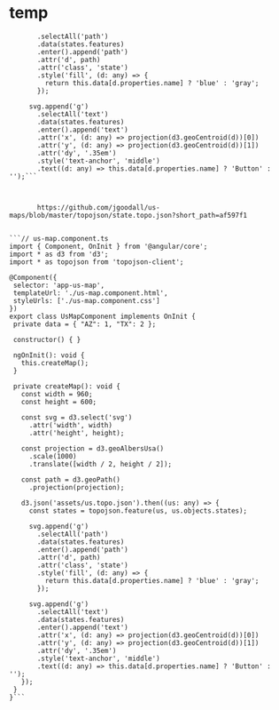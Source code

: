 # temp

 ```svg.append('g')
        .selectAll('path')
        .data(states.features)
        .enter().append('path')
        .attr('d', path)
        .attr('class', 'state')
        .style('fill', (d: any) => {
          return this.data[d.properties.name] ? 'blue' : 'gray';
        });

      svg.append('g')
        .selectAll('text')
        .data(states.features)
        .enter().append('text')
        .attr('x', (d: any) => projection(d3.geoCentroid(d))[0])
        .attr('y', (d: any) => projection(d3.geoCentroid(d))[1])
        .attr('dy', '.35em')
        .style('text-anchor', 'middle')
        .text((d: any) => this.data[d.properties.name] ? 'Button' : '');```



        https://github.com/jgoodall/us-maps/blob/master/topojson/state.topo.json?short_path=af597f1


```// us-map.component.ts
import { Component, OnInit } from '@angular/core';
import * as d3 from 'd3';
import * as topojson from 'topojson-client';

@Component({
  selector: 'app-us-map',
  templateUrl: './us-map.component.html',
  styleUrls: ['./us-map.component.css']
})
export class UsMapComponent implements OnInit {
  private data = { "AZ": 1, "TX": 2 };

  constructor() { }

  ngOnInit(): void {
    this.createMap();
  }

  private createMap(): void {
    const width = 960;
    const height = 600;

    const svg = d3.select('svg')
      .attr('width', width)
      .attr('height', height);

    const projection = d3.geoAlbersUsa()
      .scale(1000)
      .translate([width / 2, height / 2]);

    const path = d3.geoPath()
      .projection(projection);

    d3.json('assets/us.topo.json').then((us: any) => {
      const states = topojson.feature(us, us.objects.states);

      svg.append('g')
        .selectAll('path')
        .data(states.features)
        .enter().append('path')
        .attr('d', path)
        .attr('class', 'state')
        .style('fill', (d: any) => {
          return this.data[d.properties.name] ? 'blue' : 'gray';
        });

      svg.append('g')
        .selectAll('text')
        .data(states.features)
        .enter().append('text')
        .attr('x', (d: any) => projection(d3.geoCentroid(d))[0])
        .attr('y', (d: any) => projection(d3.geoCentroid(d))[1])
        .attr('dy', '.35em')
        .style('text-anchor', 'middle')
        .text((d: any) => this.data[d.properties.name] ? 'Button' : '');
    });
  }
}```
